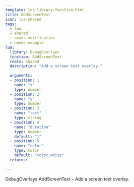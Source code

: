 ```yaml
---
template: lua-library-function.html
title: AddScreenText
icon: lua-shared
tags:
  - lua
  - shared
  - needs-verification
  - needs-example
lua:
  library: DebugOverlays
  function: AddScreenText
  realm: shared
  description: "Add a screen text overlay."
  
  arguments:
  - position: 1
    name: "x"
    type: number
  - position: 2
    name: "y"
    type: number
  - position: 3
    name: "text"
    type: string
  - position: 4
    name: "duration"
    type: number
    default: "1"
  - position: 5
    name: "color"
    type: Color
    default: "color_white"
  returns:
    
---
```


<div class="lua__search__keywords">
DebugOverlays.AddScreenText &#x2013; Add a screen text overlay.
</div>
